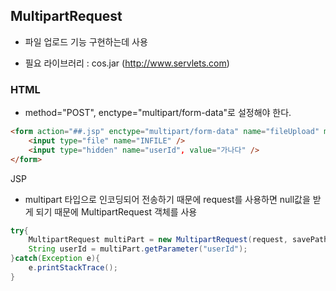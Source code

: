 ## MultipartRequest

- 파일 업로드 기능 구현하는데 사용

- 필요 라이브러리 : cos.jar (http://www.servlets.com)

### HTML

- method="POST", enctype="multipart/form-data"로 설정해야 한다.

```html
<form action="##.jsp" enctype="multipart/form-data" name="fileUpload" method="POST">
    <input type="file" name="INFILE" />
    <input type="hidden" name="userId", value="가나다" />
</form>
```

JSP

- multipart 타입으로 인코딩되어 전송하기 때문에 request를 사용하면 null값을 받게 되기 때문에 MultipartRequest 객체를 사용

```java
try{
	MultipartRequest multiPart = new MultipartRequest(request, savePath, maxSize, "utf-8", new DefaultFileRenamePolicy());    
    String userId = multiPart.getParameter("userId");
}catch(Exception e){
    e.printStackTrace();
}

```

